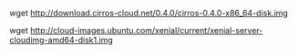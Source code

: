 wget http://download.cirros-cloud.net/0.4.0/cirros-0.4.0-x86_64-disk.img

wget http://cloud-images.ubuntu.com/xenial/current/xenial-server-cloudimg-amd64-disk1.img
